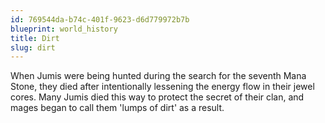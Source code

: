 ```yaml
---
id: 769544da-b74c-401f-9623-d6d779972b7b
blueprint: world_history
title: Dirt
slug: dirt
---
```

When Jumis were being hunted during the search for the seventh Mana Stone, they died after intentionally lessening the energy flow in their jewel cores. Many Jumis died this way to protect the secret of their clan, and mages began to call them 'lumps of dirt' as a result.